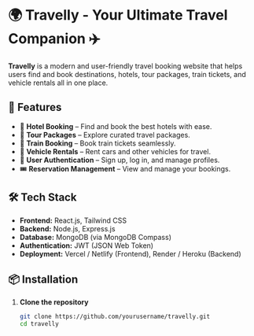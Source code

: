 # 🌍 Travelly - Your Ultimate Travel Companion ✈️

**Travelly** is a modern and user-friendly travel booking website that helps users find and book destinations, hotels, tour packages, train tickets, and vehicle rentals all in one place.

## 🚀 Features

- 🏨 **Hotel Booking** – Find and book the best hotels with ease.
- 🎒 **Tour Packages** – Explore curated travel packages.
- 🚆 **Train Booking** – Book train tickets seamlessly.
- 🚗 **Vehicle Rentals** – Rent cars and other vehicles for travel.
- 🔐 **User Authentication** – Sign up, log in, and manage profiles.
- 🎟️ **Reservation Management** – View and manage your bookings.

## 🛠️ Tech Stack

- **Frontend:** React.js, Tailwind CSS
- **Backend:** Node.js, Express.js
- **Database:** MongoDB (via MongoDB Compass)
- **Authentication:** JWT (JSON Web Token)
- **Deployment:** Vercel / Netlify (Frontend), Render / Heroku (Backend)

## 📦 Installation

1. **Clone the repository**
   ```sh
   git clone https://github.com/yourusername/travelly.git
   cd travelly
